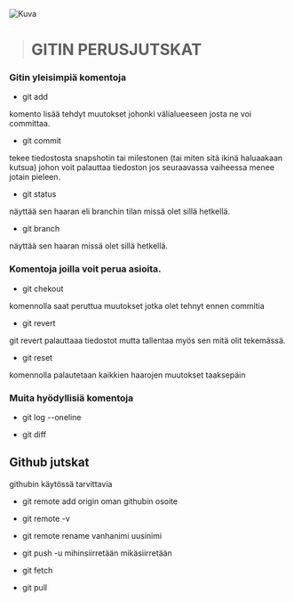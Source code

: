 
![Kuva]()
># **GITIN PERUSJUTSKAT**

### **Gitin yleisimpiä komentoja**  

- git add  

komento lisää tehdyt muutokset johonki välialueeseen josta ne voi committaa.

- git commit

tekee tiedostosta snapshotin tai milestonen (tai miten sitä ikinä haluaakaan kutsua) johon voit palauttaa tiedoston jos seuraavassa vaiheessa menee jotain pieleen.

- git status

näyttää sen haaran eli branchin tilan missä olet sillä hetkellä.

- git branch

näyttää sen haaran missä olet sillä hetkellä.

### **Komentoja joilla voit perua asioita.**
- git chekout

komennolla saat peruttua muutokset jotka olet tehnyt ennen commitia

- git revert 

git revert palauttaaa tiedostot mutta tallentaa myös sen mitä olit tekemässä.

- git reset

komennolla palautetaan kaikkien haarojen muutokset taaksepäin

### **Muita hyödyllisiä komentoja**

- git log --oneline

- git diff 

## **Github jutskat**
githubin käytössä tarvittavia

- git remote add origin oman githubin osoite

- git remote -v

- git remote rename vanhanimi uusinimi

- git push -u mihinsiirretään mikäsiirretään

- git fetch 

- git pull


